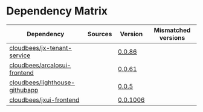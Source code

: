 # Dependency Matrix

Dependency | Sources | Version | Mismatched versions
---------- | ------- | ------- | -------------------
[cloudbees/jx-tenant-service](https://github.com/cloudbees/jx-tenant-service) |  | [0.0.86](https://github.com/cloudbees/jx-tenant-service/releases/tag/v0.0.86) | 
[cloudbees/arcalosui-frontend](https://github.com/cloudbees/arcalosui-frontend) |  | [0.0.61]() | 
[cloudbees/lighthouse-githubapp](https://github.com/cloudbees/lighthouse-githubapp) |  | [0.0.5](https://github.com/cloudbees/lighthouse-githubapp/releases/tag/v0.0.5) | 
[cloudbees/jxui-frontend](https://github.com/cloudbees/jxui-frontend) |  | [0.0.1006]() | 
